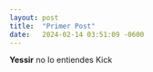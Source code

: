 ```yaml
---
layout: post
title:  "Primer Post"
date:   2024-02-14 03:51:09 -0600
---
```


**Yessir**
no lo entiendes Kick